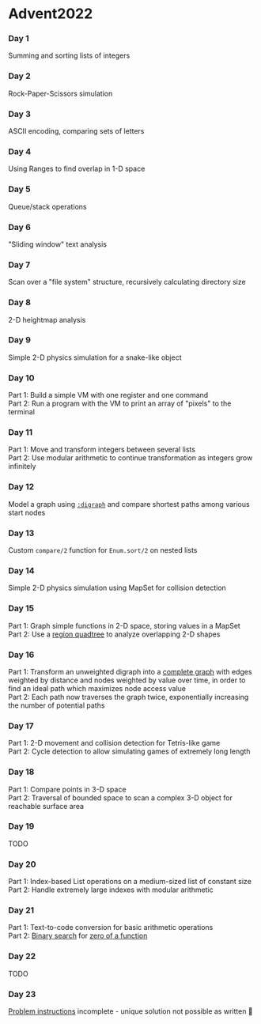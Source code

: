 # Advent2022

### Day 1
Summing and sorting lists of integers

### Day 2
Rock-Paper-Scissors simulation

### Day 3
ASCII encoding, comparing sets of letters

### Day 4
Using Ranges to find overlap in 1-D space

### Day 5
Queue/stack operations

### Day 6
"Sliding window" text analysis

### Day 7
Scan over a "file system" structure, recursively calculating directory size

### Day 8
2-D heightmap analysis

### Day 9
Simple 2-D physics simulation for a snake-like object

### Day 10
Part 1:  Build a simple VM with one register and one command  
Part 2:  Run a program with the VM to print an array of "pixels" to the terminal

### Day 11
Part 1:  Move and transform integers between several lists  
Part 2:  Use modular arithmetic to continue transformation as integers grow infinitely

### Day 12
Model a graph using [`:digraph`](https://www.erlang.org/doc/man/digraph.html) and compare shortest paths among various start nodes

### Day 13
Custom `compare/2` function for `Enum.sort/2` on nested lists

### Day 14
Simple 2-D physics simulation using MapSet for collision detection

### Day 15
Part 1:  Graph simple functions in 2-D space, storing values in a MapSet  
Part 2:  Use a [region quadtree](https://en.wikipedia.org/wiki/Quadtree) to analyze overlapping 2-D shapes

### Day 16
Part 1:  Transform an unweighted digraph into a [complete graph](https://en.wikipedia.org/wiki/Complete_graph) with edges weighted by distance and nodes weighted by value over time, in order to find an ideal path which maximizes node access value  
Part 2:  Each path now traverses the graph twice, exponentially increasing the number of potential paths

### Day 17
Part 1:  2-D movement and collision detection for Tetris-like game  
Part 2:  Cycle detection to allow simulating games of extremely long length

### Day 18
Part 1:  Compare points in 3-D space  
Part 2:  Traversal of bounded space to scan a complex 3-D object for reachable surface area

### Day 19
TODO

### Day 20
Part 1:  Index-based List operations on a medium-sized list of constant size  
Part 2:  Handle extremely large indexes with modular arithmetic

### Day 21
Part 1:  Text-to-code conversion for basic arithmetic operations  
Part 2:  [Binary search](https://en.wikipedia.org/wiki/Binary_search_algorithm) for [zero of a function](https://en.wikipedia.org/wiki/Zero_of_a_function)  

### Day 22
TODO  

### Day 23
[Problem instructions](https://adventofcode.com/2022/day/23) incomplete - unique solution not possible as written 🙁



